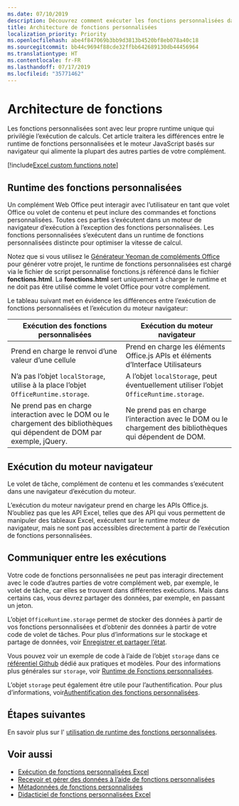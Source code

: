 ```yaml
---
ms.date: 07/10/2019
description: Découvrez comment exécuter les fonctions personnalisées dans Excel.
title: Architecture de fonctions personnalisées
localization_priority: Priority
ms.openlocfilehash: abe4f847069b3bb9d3813b4520bf8eb078a40c18
ms.sourcegitcommit: bb44c9694f88cde32ffbb642689130db44456964
ms.translationtype: HT
ms.contentlocale: fr-FR
ms.lasthandoff: 07/17/2019
ms.locfileid: "35771462"
---
```

# <a name="custom-functions-architecture"></a>Architecture de fonctions

 Les fonctions personnalisées sont avec leur propre runtime unique qui privilégie l’exécution de calculs. Cet article traitera les différences entre le runtime de fonctions personnalisées et le moteur JavaScript basés sur navigateur qui alimente la plupart des autres parties de votre complément.

[!include[Excel custom functions note](../includes/excel-custom-functions-note.md)]

## <a name="custom-functions-runtime"></a>Runtime des fonctions personnalisées

Un complément Web Office peut interagir avec l’utilisateur en tant que volet Office ou volet de contenu et peut inclure des commandes et fonctions personnalisées. Toutes ces parties s’exécutent dans un moteur de navigateur d’exécution à l’exception des fonctions personnalisées. Les fonctions personnalisées s’exécutent dans un runtime de fonctions personnalisées distincte pour optimiser la vitesse de calcul.

Notez que si vous utilisez le [Générateur Yeoman de compléments Office](https://www.npmjs.com/package/generator-office) pour générer votre projet, le runtime de fonctions personnalisées est chargé via le fichier de script personnalisé fonctions.js référencé dans le fichier **fonctions.html**. La **fonctions.html** sert uniquement à charger le runtime et ne doit pas être utilisé comme le volet Office pour votre complément.

Le tableau suivant met en évidence les différences entre l’exécution de fonctions personnalisées et l’exécution du moteur navigateur:

| Exécution des fonctions personnalisées  | Exécution du moteur navigateur    |
|------------------------------------------------------------------ |-------------------------------------------------------------------------------------------------------------- |
| Prend en charge le renvoi d’une valeur d’une cellule    | Prend en charge les éléments Office.js APIs et éléments d’Interface Utilisateurs   |
| N’a pas l’objet `localStorage`, utilise à la place l’objet `OfficeRuntime.storage`.     | A l’objet `localStorage`, peut éventuellement utiliser l’objet `OfficeRuntime.storage`.     |
| Ne prend pas en charge interaction avec le DOM ou le chargement des bibliothèques qui dépendent de DOM par exemple, jQuery.    | Ne prend pas en charge l’interaction avec le DOM ou le chargement des bibliothèques qui dépendent de DOM. |

## <a name="browser-engine-runtime"></a>Exécution du moteur navigateur

Le volet de tâche, complément de contenu et les commandes s’exécutent dans une navigateur d’exécution du moteur.

L’exécution du moteur navigateur prend en charge les APIs Office.js. N’oubliez pas que les API Excel, telles que des API qui vous permettent de manipuler des tableaux Excel, exécutent sur le runtime moteur de navigateur, mais ne sont pas accessibles directement à partir de l’exécution de fonctions personnalisées.

## <a name="communicate-between-runtimes"></a>Communiquer entre les exécutions

Votre code de fonctions personnalisées ne peut pas interagir directement avec le code d’autres parties de votre complément web, par exemple, le volet de tâche, car elles se trouvent dans différentes exécutions. Mais dans certains cas, vous devrez partager des données, par exemple, en passant un jeton.

L’objet `OfficeRuntime.storage` permet de stocker des données à partir de vos fonctions personnalisées et d’obtenir des données à partir de votre code de volet de tâches. Pour plus d’informations sur le stockage et partage de données, voir [Enregistrer et partager l’état](custom-functions-save-state.md).

Vous pouvez voir un exemple de code à l’aide de l’objet `storage` dans ce [référentiel Github](https://github.com/OfficeDev/PnP-OfficeAddins/tree/master/Excel-custom-functions/AsyncStorage) dédié aux pratiques et modèles.
Pour des informations plus générales sur `storage`, voir [Runtime de Fonctions personnalisées](./custom-functions-runtime.md).

L’objet `storage` peut également être utile pour l’authentification. Pour plus d’informations, voir[Authentification des fonctions personnalisées](custom-functions-authentication.md).

## <a name="next-steps"></a>Étapes suivantes
En savoir plus sur l' [utilisation de runtime des fonctions personnalisées](custom-functions-runtime.md).

## <a name="see-also"></a>Voir aussi

* [Exécution de fonctions personnalisées Excel](custom-functions-runtime.md)
* [Recevoir et gérer des données à l’aide de fonctions personnalisées](custom-functions-web-reqs.md)
* [Métadonnées de fonctions personnalisées](custom-functions-json.md)
* [Didacticiel de fonctions personnalisées Excel](../tutorials/excel-tutorial-create-custom-functions.md)
